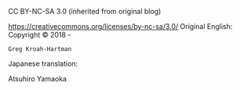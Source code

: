 CC BY-NC-SA 3.0 (inherited from original blog)

https://creativecommons.org/licenses/by-nc-sa/3.0/
Original English: Copyright © 2018 -

    Greg Kroah-Hartman

Japanese translation:

Atsuhiro Yamaoka
